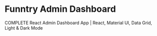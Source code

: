 # Funntry Admin Dashboard

COMPLETE React Admin Dashboard App | React, Material UI, Data Grid, Light & Dark Mode
